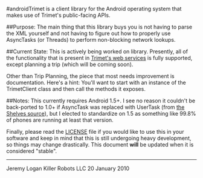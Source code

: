 #androidTrimet is a client library for the Android operating system that makes use of Trimet's public-facing APIs.

##Purpose:
The main thing that this library buys you is not having to parse the XML yourself and not having to figure out how to properly use AsyncTasks (or
Threads) to perform non-blocking network lookups.


##Current State:
This is actively being worked on library. Presently, all of the functionality that is present in [Trimet's web services](http://developer.trimet.org/ws_docs/) is fully supported, except planning a trip (which will be coming soon).

Other than Trip Planning, the piece that most needs improvement is documentation. Here's a hint: You'll want to start with an instance of the TrimetClient class and then call the methods it exposes.


##Notes:
This currently requires Android 1.5+. I see no reason it couldn't be back-ported to 1.0+ if AsyncTask was replaced with UserTask (from [the Shelves source](http://code.google.com/p/shelves/source/browse/trunk/Shelves/src/org/curiouscreature/android/shelves/util/UserTask.java)), but I elected to standardize on 1.5 as something like 99.8% of phones are running at least that version.

Finally, please read the [LICENSE](http://github.com/fixedd/androidTrimet/raw/master/LICENSE) file if you would like to use this in your software and keep in mind that this is still undergoing heavy development, so things may change drastically. This document **will** be updated when it is considered "stable".

---

Jeremy Logan
Killer Robots LLC
20 January 2010


